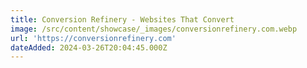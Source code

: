 ```yaml
---
title: Conversion Refinery - Websites That Convert
image: /src/content/showcase/_images/conversionrefinery.com.webp
url: 'https://conversionrefinery.com'
dateAdded: 2024-03-26T20:04:45.000Z
---
```


